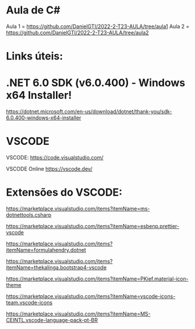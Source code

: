 # Aula de C#

Aula 1 = https://github.com/DanielGTI/2022-2-T23-AULA/tree/aula1
Aula 2 = https://github.com/DanielGTI/2022-2-T23-AULA/tree/aula2


# Links úteis:
# .NET 6.0 SDK (v6.0.400) - Windows x64 Installer!
https://dotnet.microsoft.com/en-us/download/dotnet/thank-you/sdk-6.0.400-windows-x64-installer

# VSCODE	
VSCODE:
https://code.visualstudio.com/

VSCODE Online
https://vscode.dev/


# Extensões do VSCODE:
	
https://marketplace.visualstudio.com/items?itemName=ms-dotnettools.csharp

https://marketplace.visualstudio.com/items?itemName=esbenp.prettier-vscode

https://marketplace.visualstudio.com/items?itemName=formulahendry.dotnet

https://marketplace.visualstudio.com/items?itemName=thekalinga.bootstrap4-vscode

https://marketplace.visualstudio.com/items?itemName=PKief.material-icon-theme

https://marketplace.visualstudio.com/items?itemName=vscode-icons-team.vscode-icons

https://marketplace.visualstudio.com/items?itemName=MS-CEINTL.vscode-language-pack-pt-BR




